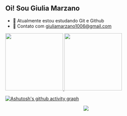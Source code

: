 ## Oi! Sou Giulia Marzano

- 🔭 Atualmente estou estudando Git e Github
- 💬 Contato com giuliamarzano1006@gmail.com


<div>
<a href="https://github.com/agussddp">
<img height="180em" src="https://github-readme-stats.vercel.app/api?username=agussddp&border_radius=4.5&title_color=90D5FF&show_icons=true&icon_color=9AA7D0&text_color=DCDCDC&theme=dark&include_all_commits=true&count_private=true"/>
<img height="180em" src="https://github-readme-stats.vercel.app/api/top-langs/?username=agussddp&layout=compact&langs_count=17&border_radius=4.5&title_color=90D5FF&icon_color=90D5FF&text_color=DCDCDC&theme=dark"/>


[![Ashutosh's github activity graph](https://github-readme-activity-graph.vercel.app/graph?username=agussddp&bg_color=00000&title_color=90D5FF&color=6495ED&line=9AA7D0&point=5aa3db&area=true&hide_border=true)](https://github.com/ashutosh00710/github-readme-activity-graph)

<p align="center">
  <img src="https://github-profile-trophy.vercel.app/?username=agussddp&theme=transparent&row=2&no-bg=false&column=3&margin-w=15&margin-h=15" />
</p>
 

